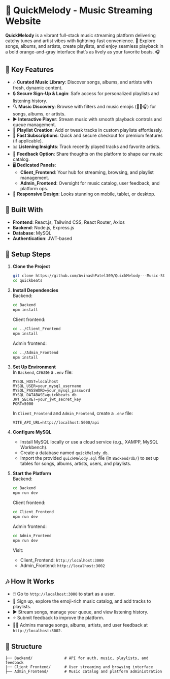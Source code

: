 # 🎵 QuickMelody - Music Streaming Website

**QuickMelody** is a vibrant full-stack music streaming platform delivering catchy tunes and artist vibes with lightning-fast convenience. 🎸 Explore songs, albums, and artists, create playlists, and enjoy seamless playback in a bold orange-and-gray interface that’s as lively as your favorite beats. 🎧

## 🌟 Key Features

- 🎶 **Curated Music Library**: Discover songs, albums, and artists with fresh, dynamic content.
- 🔒 **Secure Sign-Up & Login**: Safe access for personalized playlists and listening history.
- 🔍 **Music Discovery**: Browse with filters and music emojis (🎵🎸🎧) for songs, albums, or artists.
- ▶️ **Interactive Player**: Stream music with smooth playback controls and queue management.
- 🛒 **Playlist Creation**: Add or tweak tracks in custom playlists effortlessly.
- 💸 **Fast Subscriptions**: Quick and secure checkout for premium features (if applicable).
- 📊 **Listening Insights**: Track recently played tracks and favorite artists.
- 📝 **Feedback Option**: Share thoughts on the platform to shape our music catalog.
- 🖥️ **Dedicated Panels**:
  - **Client_Frontend**: Your hub for streaming, browsing, and playlist management.
  - **Admin_Frontend**: Oversight for music catalog, user feedback, and platform ops.
- 📱 **Responsive Design**: Looks stunning on mobile, tablet, or desktop.

## 🧰 Built With

- **Frontend**: React.js, Tailwind CSS, React Router, Axios
- **Backend**: Node.js, Express.js
- **Database**: MySQL
- **Authentication**: JWT-based

## 🔧 Setup Steps

1. **Clone the Project**

   ```bash
   git clone https://github.com/AvinashPatel309/QuickMelody---Music-Streaming-Website.git
   cd quickbeats
   ```

2. **Install Dependencies**\
   Backend:

   ```bash
   cd Backend
   npm install
   ```

   Client frontend:

   ```bash
   cd ../Client_Frontend
   npm install
   ```

   Admin frontend:

   ```bash
   cd ../Admin_Frontend
   npm install
   ```

3. **Set Up Environment**\
   In `Backend`, create a `.env` file:

   ```
   MYSQL_HOST=localhost
   MYSQL_USER=your_mysql_username
   MYSQL_PASSWORD=your_mysql_password
   MYSQL_DATABASE=quickbeats_db
   JWT_SECRET=your_jwt_secret_key
   PORT=5000
   ```

   In `Client_Frontend` and `Admin_Frontend`, create a `.env` file:

   ```
   VITE_API_URL=http://localhost:5000/api
   ```

4. **Configure MySQL**

   - Install MySQL locally or use a cloud service (e.g., XAMPP, MySQL Workbench).
   - Create a database named `quickMelody_db`.
   - Import the provided `quickMelody.sql` file (in `Backend/db/`) to set up tables for songs, albums, artists, users, and playlists.

5. **Start the Platform**\
   Backend:

   ```bash
   cd Backend
   npm run dev
   ```

   Client frontend:

   ```bash
   cd Client_Frontend
   npm run dev
   ```

   Admin frontend:

   ```bash
   cd Admin_Frontend
   npm run dev
   ```

   Visit:

   - Client_Frontend: `http://localhost:3000`
   - Admin_Frontend: `http://localhost:3002`

## 🎶 How It Works

- 🖱️ Go to `http://localhost:3000` to start as a user.
- 🎵 Sign up, explore the emoji-rich music catalog, and add tracks to playlists.
- ▶️ Stream songs, manage your queue, and view listening history.
- ⭐ Submit feedback to improve the platform.
- 👨‍💼 Admins manage songs, albums, artists, and user feedback at `http://localhost:3002`.

## 📁 Structure

```
├── Backend/              # API for auth, music, playlists, and feedback
├── Client_Frontend/      # User streaming and browsing interface
├── Admin_Frontend/       # Music catalog and platform administration
```
